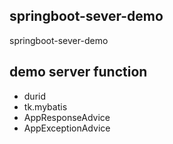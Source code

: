 ## springboot-sever-demo
springboot-sever-demo

## demo server function
* durid
* tk.mybatis
* AppResponseAdvice 
* AppExceptionAdvice
